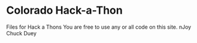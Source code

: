 # Colorado Hack-a-Thon
 Files for Hack a Thons
 You are free to use any or all code on this site.
 nJoy    Chuck Duey
